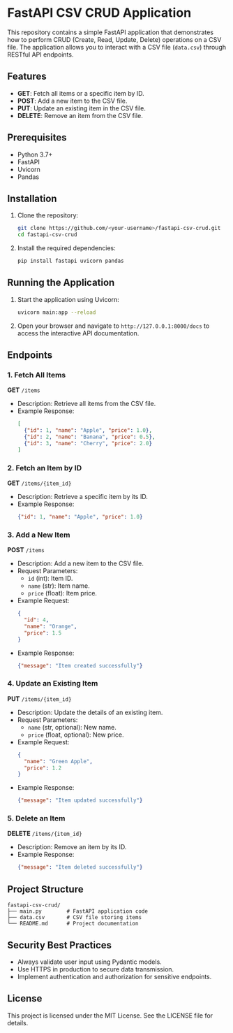 # FastAPI CSV CRUD Application

This repository contains a simple FastAPI application that demonstrates how to perform CRUD (Create, Read, Update, Delete) operations on a CSV file. The application allows you to interact with a CSV file (`data.csv`) through RESTful API endpoints.

## Features

- **GET**: Fetch all items or a specific item by ID.
- **POST**: Add a new item to the CSV file.
- **PUT**: Update an existing item in the CSV file.
- **DELETE**: Remove an item from the CSV file.

## Prerequisites

- Python 3.7+
- FastAPI
- Uvicorn
- Pandas

## Installation

1. Clone the repository:
   ```bash
   git clone https://github.com/<your-username>/fastapi-csv-crud.git
   cd fastapi-csv-crud
   ```

2. Install the required dependencies:
   ```bash
   pip install fastapi uvicorn pandas
   ```


## Running the Application

1. Start the application using Uvicorn:
   ```bash
   uvicorn main:app --reload
   ```

2. Open your browser and navigate to `http://127.0.0.1:8000/docs` to access the interactive API documentation.

## Endpoints

### 1. Fetch All Items
**GET** `/items`
- Description: Retrieve all items from the CSV file.
- Example Response:
  ```json
  [
    {"id": 1, "name": "Apple", "price": 1.0},
    {"id": 2, "name": "Banana", "price": 0.5},
    {"id": 3, "name": "Cherry", "price": 2.0}
  ]
  ```

### 2. Fetch an Item by ID
**GET** `/items/{item_id}`
- Description: Retrieve a specific item by its ID.
- Example Response:
  ```json
  {"id": 1, "name": "Apple", "price": 1.0}
  ```

### 3. Add a New Item
**POST** `/items`
- Description: Add a new item to the CSV file.
- Request Parameters:
  - `id` (int): Item ID.
  - `name` (str): Item name.
  - `price` (float): Item price.
- Example Request:
  ```json
  {
    "id": 4,
    "name": "Orange",
    "price": 1.5
  }
  ```
- Example Response:
  ```json
  {"message": "Item created successfully"}
  ```

### 4. Update an Existing Item
**PUT** `/items/{item_id}`
- Description: Update the details of an existing item.
- Request Parameters:
  - `name` (str, optional): New name.
  - `price` (float, optional): New price.
- Example Request:
  ```json
  {
    "name": "Green Apple",
    "price": 1.2
  }
  ```
- Example Response:
  ```json
  {"message": "Item updated successfully"}
  ```

### 5. Delete an Item
**DELETE** `/items/{item_id}`
- Description: Remove an item by its ID.
- Example Response:
  ```json
  {"message": "Item deleted successfully"}
  ```

## Project Structure

```
fastapi-csv-crud/
├── main.py        # FastAPI application code
├── data.csv       # CSV file storing items
└── README.md      # Project documentation
```

## Security Best Practices
- Always validate user input using Pydantic models.
- Use HTTPS in production to secure data transmission.
- Implement authentication and authorization for sensitive endpoints.

## License
This project is licensed under the MIT License. See the LICENSE file for details.
